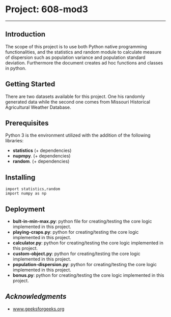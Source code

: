 # Project: 608-mod3
-------------------------
## Introduction 
The scope of this project is to use both Python native programming functionalities, and the statistics and random module to calculate measure of dispersion such as population variance and population standard deviation. Furthermore the document creates ad hoc functions and  classes in python.
## Getting Started

There are two datasets available for this project. One his randomly generated data while the second one comes from Missouri Historical Agricultural Weather Database.

## Prerequisites

Python 3 is the environment utilized with the addition of the following libraries:

* __statistics__ (+ dependencies) 
* __nupmpy__. (+ dependencies) 
* __random__. (+ dependencies) 

## Installing

```
import statistics,random
import numpy as np

```

## Deployment

* **bult-in-min-max.py**: python file for creating/testing the core logic implemented in this project.
* **playing-craps.py**: python for creating/testing the core logic implemented in this project.
* **calculator.py**: python for creating/testing the core logic implemented in this project.
* **custom-object.py**: python for creating/testing the core logic implemented in this project.
* **population-dispersion.py**: python for creating/testing the core logic implemented in this project.
* **bonus.py**: python for creating/testing the core logic implemented in this project.




## _Acknowledgments_

* www.geeksforgeeks.org

